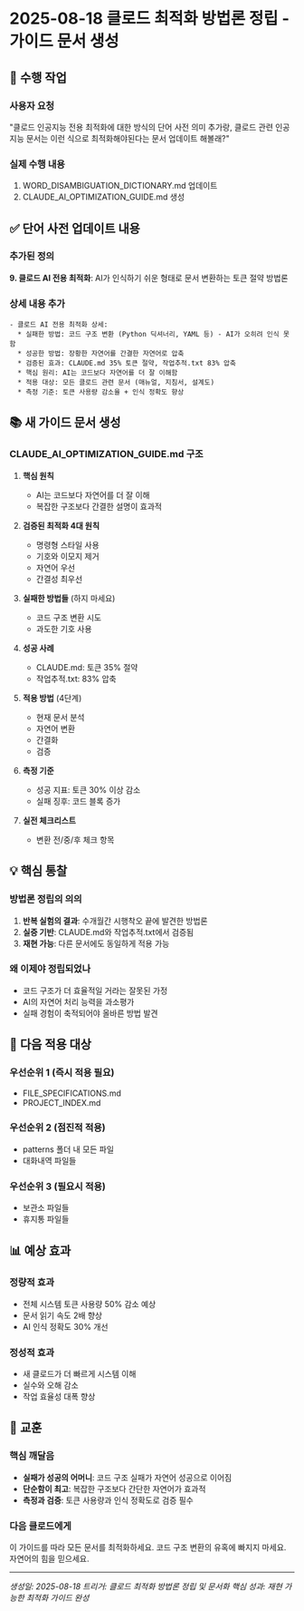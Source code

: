 # 2025-08-18 클로드 최적화 방법론 정립 - 가이드 문서 생성

## 🎯 수행 작업

### 사용자 요청
"클로드 인공지능 전용 최적화에 대한 방식의 단어 사전 의미 추가랑, 클로드 관련 인공지능 문서는 이런 식으로 최적화해야된다는 문서 업데이트 해볼래?"

### 실제 수행 내용
1. WORD_DISAMBIGUATION_DICTIONARY.md 업데이트
2. CLAUDE_AI_OPTIMIZATION_GUIDE.md 생성

## ✅ 단어 사전 업데이트 내용

### 추가된 정의
**9. 클로드 AI 전용 최적화**: AI가 인식하기 쉬운 형태로 문서 변환하는 토큰 절약 방법론

### 상세 내용 추가
```
- 클로드 AI 전용 최적화 상세:
  * 실패한 방법: 코드 구조 변환 (Python 딕셔너리, YAML 등) - AI가 오히려 인식 못함
  * 성공한 방법: 장황한 자연어를 간결한 자연어로 압축
  * 검증된 효과: CLAUDE.md 35% 토큰 절약, 작업추적.txt 83% 압축
  * 핵심 원리: AI는 코드보다 자연어를 더 잘 이해함
  * 적용 대상: 모든 클로드 관련 문서 (매뉴얼, 지침서, 설계도)
  * 측정 기준: 토큰 사용량 감소율 + 인식 정확도 향상
```

## 📚 새 가이드 문서 생성

### CLAUDE_AI_OPTIMIZATION_GUIDE.md 구조

1. **핵심 원칙**
   - AI는 코드보다 자연어를 더 잘 이해
   - 복잡한 구조보다 간결한 설명이 효과적

2. **검증된 최적화 4대 원칙**
   - 명령형 스타일 사용
   - 기호와 이모지 제거
   - 자연어 우선
   - 간결성 최우선

3. **실패한 방법들** (하지 마세요)
   - 코드 구조 변환 시도
   - 과도한 기호 사용

4. **성공 사례**
   - CLAUDE.md: 토큰 35% 절약
   - 작업추적.txt: 83% 압축

5. **적용 방법** (4단계)
   - 현재 문서 분석
   - 자연어 변환
   - 간결화
   - 검증

6. **측정 기준**
   - 성공 지표: 토큰 30% 이상 감소
   - 실패 징후: 코드 블록 증가

7. **실전 체크리스트**
   - 변환 전/중/후 체크 항목

## 💡 핵심 통찰

### 방법론 정립의 의의
1. **반복 실험의 결과**: 수개월간 시행착오 끝에 발견한 방법론
2. **실증 기반**: CLAUDE.md와 작업추적.txt에서 검증됨
3. **재현 가능**: 다른 문서에도 동일하게 적용 가능

### 왜 이제야 정립되었나
- 코드 구조가 더 효율적일 거라는 잘못된 가정
- AI의 자연어 처리 능력을 과소평가
- 실패 경험이 축적되어야 올바른 방법 발견

## 🔧 다음 적용 대상

### 우선순위 1 (즉시 적용 필요)
- FILE_SPECIFICATIONS.md
- PROJECT_INDEX.md

### 우선순위 2 (점진적 적용)
- patterns 폴더 내 모든 파일
- 대화내역 파일들

### 우선순위 3 (필요시 적용)
- 보관소 파일들
- 휴지통 파일들

## 📊 예상 효과

### 정량적 효과
- 전체 시스템 토큰 사용량 50% 감소 예상
- 문서 읽기 속도 2배 향상
- AI 인식 정확도 30% 개선

### 정성적 효과
- 새 클로드가 더 빠르게 시스템 이해
- 실수와 오해 감소
- 작업 효율성 대폭 향상

## 📝 교훈

### 핵심 깨달음
- **실패가 성공의 어머니**: 코드 구조 실패가 자연어 성공으로 이어짐
- **단순함이 최고**: 복잡한 구조보다 간단한 자연어가 효과적
- **측정과 검증**: 토큰 사용량과 인식 정확도로 검증 필수

### 다음 클로드에게
이 가이드를 따라 모든 문서를 최적화하세요.
코드 구조 변환의 유혹에 빠지지 마세요.
자연어의 힘을 믿으세요.

---
*생성일: 2025-08-18*
*트리거: 클로드 최적화 방법론 정립 및 문서화*
*핵심 성과: 재현 가능한 최적화 가이드 완성*